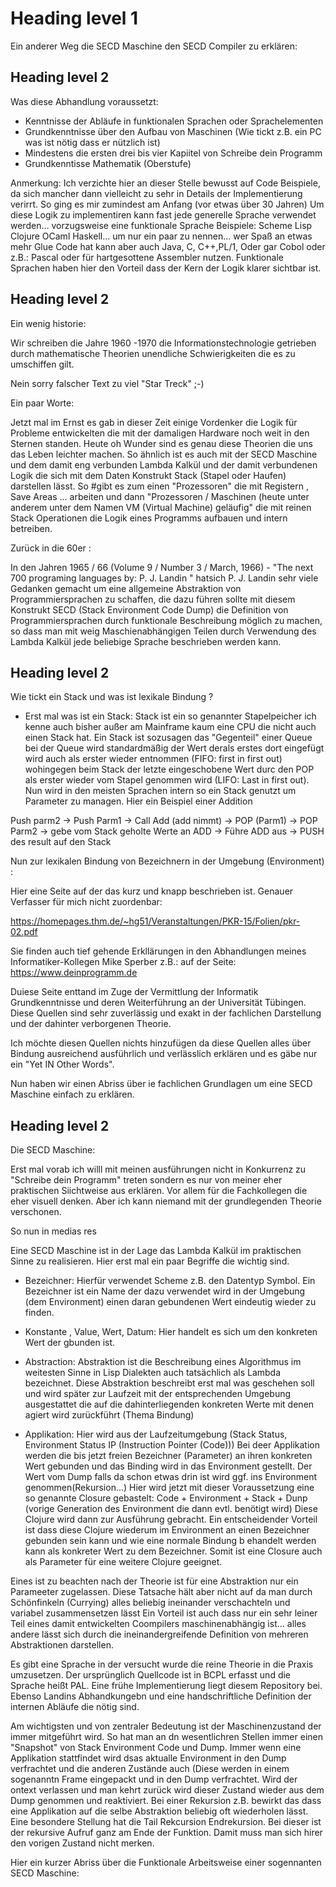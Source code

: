 # Heading level 1
Ein anderer Weg die SECD Maschine den SECD Compiler zu erklären:

## Heading level 2
Was diese Abhandlung voraussetzt:
- Kenntnisse der Abläufe in funktionalen Sprachen oder Sprachelementen
- Grundkenntnisse über den Aufbau von Maschinen (Wie tickt z.B. ein PC was ist nötig dass er nützlich ist)
- Mindestens die ersten drei bis vier Kapiitel von Schreibe dein Programm
- Grundkenntisse Mathematik (Oberstufe)

Anmerkung: Ich verzichte hier an dieser Stelle bewusst auf Code Beispiele, da sich mancher dann vielleicht
zu sehr in Details der Implementierung verirrt. So ging es mir zumindest am Anfang (vor etwas über 30 Jahren)
Um diese Logik zu implementiren kann fast jede generelle Sprache verwendet werden... vorzugsweise  eine funktionale
Sprache Beispiele: Scheme Lisp Clojure OCaml Haskell... um nur ein paar zu nennen... wer Spaß an etwas mehr
Glue Code hat kann aber auch Java, C, C++,PL/1, Oder gar Cobol oder z.B.: Pascal oder für
hartgesottene Assembler nutzen. Funktionale Sprachen haben hier den Vorteil dass der
Kern der Logik klarer sichtbar ist.

## Heading level 2
Ein wenig historie:

Wir schreiben die Jahre 1960 -1970 die Informationstechnologie getrieben durch mathematische Theorien
unendliche Schwierigkeiten die es zu umschiffen gilt.

Nein sorry falscher Text zu viel "Star Treck" ;-)


Ein paar Worte:

Jetzt mal im Ernst es gab in dieser Zeit einige Vordenker die Logik für Probleme entwickelten die mit der damaligen
Hardware noch weit in den Sternen standen. Heute oh Wunder sind es genau diese Theorien die
uns das Leben leichter machen.
So ähnlich ist es auch mit der SECD Maschine und dem damit eng verbunden Lambda Kalkül und der
damit verbundenen Logik die sich mit dem Daten Konstrukt Stack (Stapel oder Haufen) darstellen lässt.
So #gibt es zum einen "Prozessoren" die mit Registern , Save Areas ... arbeiten und dann "Prozessoren / Maschinen (heute unter anderem unter dem Namen
VM (Virtual Machine) geläufig" die mit reinen Stack Operationen die Logik eines Programms aufbauen und intern betreiben.

Zurück in die 60er :

In den Jahren 1965 / 66 (Volume 9 / Number 3 / March, 1966) - "The next 700 programing languages by: P. J. Landin "
hatsich P. J. Landin sehr viele Gedanken gemacht um eine allgemeine Abstraktion von Programmiersprachen zu schaffen,
die dazu führen sollte mit diesem Konstrukt SECD (Stack Environment Code Dump) die Definition von Programmiersprachen
durch funktionale Beschreibung möglich zu machen, so dass man mit weig Maschienabhängigen Teilen durch Verwendung
des Lambda Kalkül jede beliebige Sprache beschrieben werden kann.

## Heading level 2
Wie tickt ein Stack und was ist lexikale Bindung ?
- Erst mal was ist ein Stack:
Stack ist ein so genannter Stapelpeicher ich kenne auch bisher außer am Mainframe kaum eine CPU
die nicht auch einen Stack hat. Ein Stack ist sozusagen das "Gegenteil" einer Queue bei der Queue wird
standardmäßig der Wert derals erstes dort eingefügt wird auch als erster wieder entnommen
(FIFO: first in first out) wohingegen beim Stack der letzte eingeschobene Wert durc den POP als erster wieder vom Stapel
genommen wird (LIFO: Last in first out). Nun wird in den meisten Sprachen intern so ein Stack genutzt um
Parameter zu managen. Hier ein Beispiel einer Addition

Push parm2 -> Push Parm1 -> Call Add (add nimmt) -> POP (Parm1) -> POP Parm2 -> gebe vom Stack
geholte Werte an ADD -> Führe ADD aus -> PUSH des result auf den Stack

Nun zur lexikalen Bindung von Bezeichnern in der Umgebung (Environment) :

Hier eine Seite auf der das kurz und knapp beschrieben ist.
Genauer Verfasser für mich nicht zuordenbar:

https://homepages.thm.de/~hg51/Veranstaltungen/PKR-15/Folien/pkr-02.pdf

Sie finden auch tief gehende Erkllärungen in den Abhandlungen meines Informatiker-Kollegen Mike Sperber
z.B.: auf der Seite:
https://www.deinprogramm.de

Duiese Seite enttand im Zuge der Vermittlung der Informatik Grundkenntnisse und deren Weiterführung
an der Universität Tübingen. Diese Quellen sind sehr zuverlässig und exakt in der fachlichen Darstellung
und der dahinter verborgenen Theorie.

Ich möchte diesen Quellen nichts hinzufügen da diese Quellen alles über Bindung ausreichend ausführlich
und verlässlich erklären und es gäbe nur ein "Yet IN Other Words".

Nun haben wir einen Abriss über ie fachlichen Grundlagen um eine SECD Maschine einfach zu erklären.

## Heading level 2
Die SECD Maschine:

Erst mal vorab ich willl mit meinen ausführungen nicht in Konkurrenz zu "Schreibe dein Programm" treten
sondern es nur von meiner eher praktischen Siichtweise aus  erklären.
Vor allem für die Fachkollegen die eher visuell denken. Aber ich kann niemand mit der grundlegenden Theorie verschonen.

So nun in medias res

Eine SECD Maschine  ist in der Lage das Lambda Kalkül im praktischen Sinne zu realisieren. Hier erst
mal ein paar Begriffe die wichtig sind.

- Bezeichner: Hierfür verwendet Scheme z.B. den Datentyp Symbol. Ein Bezeichner ist ein Name
der dazu verwendet wird in der Umgebung (dem Environment) einen daran gebundenen
Wert eindeutig wieder zu finden.
- Konstante , Value, Wert, Datum: Hier handelt es sich um den konkreten Wert der gbunden ist.

- Abstraction: Abstraktion ist die Beschreibung eines Algorithmus im weitesten Sinne in Lisp Dialekten auch
tatsächlich als Lambda  bezeichnet. Diese Abstraktion beschreibt erst mal was geschehen
soll und wird später zur Laufzeit mit der entsprechenden Umgebung ausgestattet die auf die
dahinterliegenden konkreten Werte mit denen agiert wird zurückführt (Thema Bindung)

- Applikation: Hier wird aus der Laufzeitumgebung (Stack Status, Environment Status IP (Instruction
                                                                                        Pointer (Code)))
   Bei deer Applikation werden die bis jetzt freien Bezeichner (Parameter) an ihren konkreten Wert
   gebunden und das Binding wird in das Environment gestellt.
   Der Wert vom Dump falls da schon etwas drin ist wird ggf. ins Environment genommen(Rekursion...)
   Hier wird jetzt mit dieser Voraussetzung eine  so genannte Closure gebastelt:
  Code + Environment + Stack + Dunp (vorige Generation des Environment die dann evtl. benötigt wird)
  Diese Clojure wird dann zur Ausführung gebracht. Ein entscheidender
Vorteil ist dass diese Clojure wiederum im Environment an einen Bezeichner
gebunden sein kann und wie eine normale Bindung b ehandelt werden kann als konkreter Wert zu dem
Bezeichner. Somit ist eine Closure auch als Parameter für eine weitere Clojure geeignet.

Eines ist zu beachten nach der Theorie ist für eine Abstraktion nur ein Parameeter zugelassen.
Diese Tatsache hält aber nicht auf da man durch Schönfinkeln (Currying) alles beliebig
ineinander verschachteln und variabel zusammensetzen lässt
Ein Vorteil ist auch dass nur ein sehr leiner Teil eines damit entwickelten Coompilers
maschinenabhängig ist... alles andere lässt sich durch die ineinandergreifende Definition von
mehreren Abstraktionen darstellen.

Es gibt eine Sprache in der versucht wurde die reine Theorie in die Praxis umzusetzen.
Der ursprünglich Quellcode ist in BCPL erfasst und die Sprache heißt PAL.
Eine frühe Implementierung liegt diesem Repository bei. 
Ebenso Landins Abhandkungebn und eine handschriftliche Definition der internen Abläufe die
nötig sind.

Am wichtigsten und von zentraler Bedeutung ist der Maschinenzustand der immer mitgeführt wird.
So hat man an dn wesentlichren Stellen immer einen "Snapshot" von Stack Environment Code und
Dump.
Immer wenn eine Applikation stattfindet wird dsas aktualle Environment in den Dump verfrachtet
und die anderen Zustände auch (Diese werden in einem sogenanntn Frame
eingepackt und in den Dump verfrachtet. Wird der ontext verlassen und man kehrt zurück
wird dieser Zustand wieder aus dem Dump genommen und reaktiviert.
Bei einer Rekursion z.B. bewirkt das dass eine Applikation auf die selbe Abstraktion beliebig
oft wiederholen lässt. Eine besondere Stellung hat die Tail Rekcursion
Endrekursion. Bei dieser ist der rekursive Aufruf ganz am Ende der Funktion. Damit muss man
sich hirer den vorigen Zustand nicht merken.


















Hier ein kurzer Abriss über die Funktionale Arbeitsweise einer sogennanten SECD Maschine:

